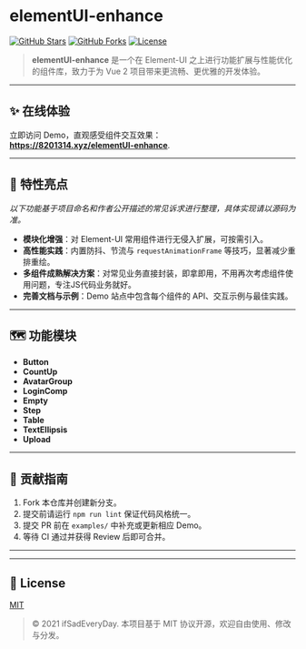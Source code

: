 # elementUI-enhance

[![GitHub Stars](https://img.shields.io/github/stars/ifSadEveryDay/elementUI-enhance?style=social)](https://github.com/ifSadEveryDay/elementUI-enhance) 
[![GitHub Forks](https://img.shields.io/github/forks/ifSadEveryDay/elementUI-enhance?style=social)](https://github.com/ifSadEveryDay/elementUI-enhance) 
[![License](https://img.shields.io/github/license/ifSadEveryDay/elementUI-enhance)](LICENSE)

> **elementUI-enhance** 是一个在 Element-UI 之上进行功能扩展与性能优化的组件库，致力于为 Vue 2 项目带来更流畅、更优雅的开发体验。

---

## ✨ 在线体验

立即访问 Demo，直观感受组件交互效果：  
**https://8201314.xyz/elementUI-enhance**.

---

## 🚀 特性亮点  
*以下功能基于项目命名和作者公开描述的常见诉求进行整理，具体实现请以源码为准。*

- **模块化增强**：对 Element-UI 常用组件进行无侵入扩展，可按需引入。  
- **高性能实践**：内置防抖、节流与 `requestAnimationFrame` 等技巧，显著减少重排重绘。
- **多组件成熟解决方案**：对常见业务直接封装，即拿即用，不用再次考虑组件使用问题，专注JS代码业务就好。
- **完善文档与示例**：Demo 站点中包含每个组件的 API、交互示例与最佳实践。

---

## 🗺️ 功能模块

- **Button**
- **CountUp**
- **AvatarGroup**
- **LoginComp**
- **Empty**
- **Step**
- **Table**
- **TextEllipsis**
- **Upload**

---

## 🤝 贡献指南

1. Fork 本仓库并创建新分支。  
2. 提交前请运行 `npm run lint` 保证代码风格统一。  
3. 提交 PR 前在 `examples/` 中补充或更新相应 Demo。  
4. 等待 CI 通过并获得 Review 后即可合并。

---

---

## 📄 License

[MIT](LICENSE)

> © 2021 ifSadEveryDay. 本项目基于 MIT 协议开源，欢迎自由使用、修改与分发。

